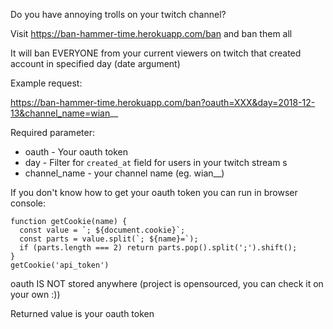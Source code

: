 Do you have annoying trolls on your twitch channel?

Visit https://ban-hammer-time.herokuapp.com/ban and ban them all

It will ban EVERYONE from your current viewers on twitch that created account in specified day (date argument)

Example request:

 https://ban-hammer-time.herokuapp.com/ban?oauth=XXX&day=2018-12-13&channel_name=wian__

Required parameter:

* oauth - Your oauth token
* day - Filter for `created_at` field for users in your twitch stream s
* channel_name - your channel name (eg. wian__)

If you don't know how to get your oauth token you can run in browser console:

```
function getCookie(name) {
  const value = `; ${document.cookie}`;
  const parts = value.split(`; ${name}=`);
  if (parts.length === 2) return parts.pop().split(';').shift();
}
getCookie('api_token')
```

oauth IS NOT stored anywhere (project is opensourced, you can check it on your own :))

Returned value is your oauth token
